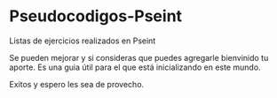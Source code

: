 # Pseudocodigos-Pseint

Listas de ejercicios realizados en Pseint

Se pueden mejorar y si consideras que puedes agregarle bienvinido tu aporte. Es una guia útil para el que está inicializando en este mundo.

Exitos y espero les sea de provecho.
